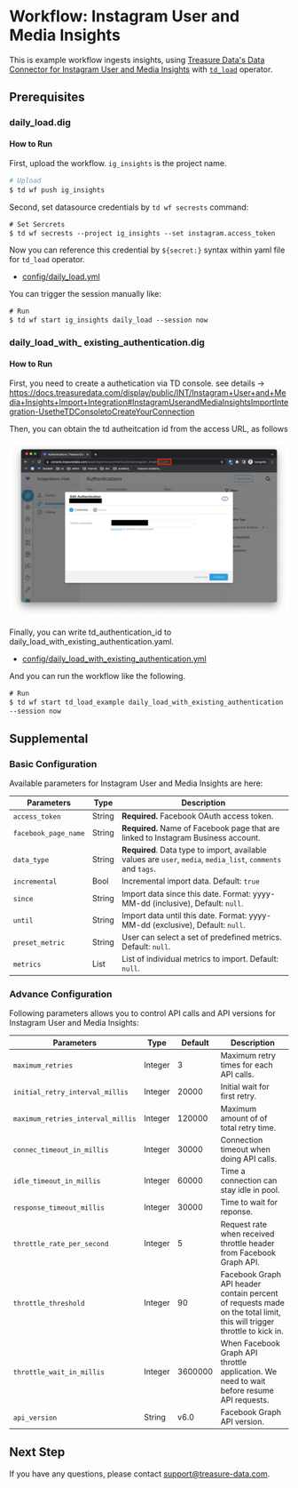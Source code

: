 # Workflow: Instagram User and Media Insights

This is example workflow ingests insights, using [Treasure Data's Data Connector for Instagram User and Media Insights](https://docs.treasuredata.com/display/public/INT/Instagram+User+and+Media+Insights+Import+Integration) with [`td_load`](https://docs.digdag.io/operators.html#td-load-treasure-data-bulk-loading) operator.

## Prerequisites

### daily_load.dig

#### How to Run

First, upload the workflow. `ig_insights` is the project name.

```sh
# Upload
$ td wf push ig_insights
```

Second, set datasource credentials by `td wf secrests` command:

```
# Set Sercrets
$ td wf secrests --project ig_insights --set instagram.access_token
```

Now you can reference this credential by `${secret:}` syntax within yaml file for `td_load` operator.

- [config/daily_load.yml](config/daily_load.yml)

You can trigger the session manually like:

  ```
  # Run
  $ td wf start ig_insights daily_load --session now
  ```

### daily_load_with_ existing_authentication.dig

#### How to Run

First, you need to create a authetication via TD console. see details -> https://docs.treasuredata.com/display/public/INT/Instagram+User+and+Media+Insights+Import+Integration#InstagramUserandMediaInsightsImportIntegration-UsetheTDConsoletoCreateYourConnection

Then, you can obtain the td autheitcation id from the access URL, as follows

![](screenshot1.png)

Finally, you can write td_authentication_id to daily_load_with_existing_authentication.yaml.

- [config/daily_load_with_existing_authentication.yml](config/daily_load_with_existing_authentication.yml)

And you can run the workflow like the following.

    # Run
    $ td wf start td_load_example daily_load_with_existing_authentication --session now


## Supplemental

### Basic Configuration

Available parameters for Instagram User and Media Insights are here:

| Parameters           | Type    | Description                                                                    |
| -------------------- | ------- | ------------------------------------------------------------------------------ |
| `access_token`       | String  | **Required.** Facebook OAuth access token.                                         |
| `facebook_page_name` | String  | **Required.** Name of Facebook page that are linked to Instagram Business account. |
| `data_type`          | String  | **Required**. Data type to import, available values are `user`, `media`, `media_list`, `comments` and `tags`. |
| `incremental`        | Bool    | Incremental import data. Default: `true`                                       |
| `since`              | String  | Import data since this date. Format: yyyy-MM-dd (inclusive), Default: `null`.  |
| `until`              | String  | Import data until this date. Format: yyyy-MM-dd (exclusive), Default: `null`.  |
| `preset_metric`      | String  | User can select a set of predefined metrics. Default: `null`.                  |
| `metrics`            | List    | List of individual metrics to import. Default: `null`.                         |

### Advance Configuration

Following parameters allows you to control API calls and API versions for Instagram User and Media Insights:


| Parameters                        | Type    | Default | Description                              |
| --------------------------------- | ------- | ------- | ---------------------------------------- |
| `maximum_retries`                 | Integer | 3       | Maximum retry times for each API calls.  |
| `initial_retry_interval_millis`   | Integer | 20000   | Initial wait for first retry.            |
| `maximum_retries_interval_millis` | Integer | 120000  | Maximum amount of of total retry time.   |
| `connec_timeout_in_millis`        | Integer | 30000   | Connection timeout when doing API calls. |
| `idle_timeout_in_millis`          | Integer | 60000   | Time a connection can stay idle in pool. |
| `response_timeout_millis`         | Integer | 30000   | Time to wait for reponse.                |
| `throttle_rate_per_second`        | Integer | 5       | Request rate when received throttle header from Facebook Graph API. |
| `throttle_threshold`              | Integer | 90      | Facebook Graph API header contain percent of requests made on the total limit, this will trigger throttle to kick in. |
| `throttle_wait_in_millis`         | Integer | 3600000 | When Facebook Graph API throttle application. We need to wait before resume API requests. |
| `api_version`                     | String  | v6.0    | Facebook Graph API version.              |

## Next Step

If you have any questions, please contact support@treasure-data.com.

